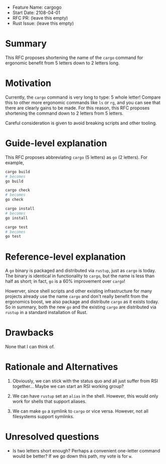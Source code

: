 - Feature Name: cargogo
- Start Date: 2108-04-01
- RFC PR: (leave this empty)
- Rust Issue: (leave this empty)

# Summary
[summary]: #summary

This RFC proposes shortening the name of the `cargo` command for ergonomic benefit from 5 letters down to 2 letters long.

# Motivation
[motivation]: #motivation

Currently, the `cargo` command is very long to type: 5 whole letter! Compare this to other more ergonomic commands like `ls` or `rg`, and you can see that there are clearly gains to be made. For this reason, this RFC proposes shortening the command down to 2 letters from 5 letters.

Careful consideration is given to avoid breaking scripts and other tooling.

# Guide-level explanation
[guide-level-explanation]: #guide-level-explanation

This RFC proposes abbreviating `cargo` (5 letters) as `go` (2 letters). For example,

```bash
cargo build
# becomes
go build

cargo check
# becomes
go check

cargo install
# becomes
go install

cargo test
# becomes
go test
```

# Reference-level explanation
[reference-level-explanation]: #reference-level-explanation

A `go` binary is packaged and distributed via `rustup`, just as `cargo` is today. The binary is identical in functionality to `cargo`, but the name is less than half as short; in fact, `go` is a 60% improvement over `cargo`!

Howerver, since shell scripts and other existing infrastructure for many projects already use the name `cargo` and don't really benefit from the ergonomics boost, we also package and distribute `cargo` as it exists today. So in summary, both the new `go` and the existing `cargo` are distributed via `rustup` in a standard installation of Rust.

# Drawbacks
[drawbacks]: #drawbacks

None that I can think of.

# Rationale and Alternatives
[alternatives]: #alternatives

1. Obviously, we can stick with the status quo and all just suffer from RSI together... Maybe we can start an RSI working group?

2. We can have `rustup` set an `alias` in the shell. However, this would only work for shells that support aliases.

3. We can make `go` a symlink to `cargo` or vice versa. However, not all filesystems support symlinks.

# Unresolved questions
[unresolved]: #unresolved-questions

- Is two letters short enough? Perhaps a convenient one-letter command would be better? If we go down this path, my vote is for `w`.
